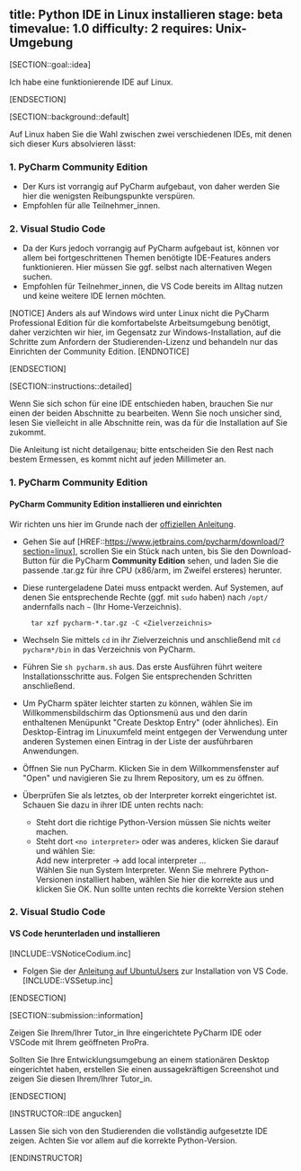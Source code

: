 title: Python IDE in Linux installieren
stage: beta
timevalue: 1.0
difficulty: 2
requires: Unix-Umgebung
---


[SECTION::goal::idea]

Ich habe eine funktionierende IDE auf Linux.

[ENDSECTION]

[SECTION::background::default]

Auf Linux haben Sie die Wahl zwischen zwei verschiedenen IDEs, mit denen sich dieser Kurs 
absolvieren lässt:


### 1. PyCharm Community Edition  
- Der Kurs ist vorrangig auf PyCharm aufgebaut, von daher werden Sie hier die wenigsten 
  Reibungspunkte verspüren.
- Empfohlen für alle Teilnehmer_innen.

### 2. Visual Studio Code  
- Da der Kurs jedoch vorrangig auf PyCharm aufgebaut ist, können vor allem bei fortgeschrittenen
  Themen benötigte IDE-Features anders funktionieren. Hier müssen Sie ggf. selbst nach alternativen Wegen suchen.
- Empfohlen für Teilnehmer_innen, die VS Code bereits im Alltag nutzen und keine weitere IDE lernen 
  möchten.

[NOTICE]
Anders als auf Windows wird unter Linux nicht die PyCharm Professional Edition für die 
komfortabelste Arbeitsumgebung benötigt, daher verzichten wir hier, im Gegensatz zur 
Windows-Installation, auf die Schritte zum Anfordern der Studierenden-Lizenz und behandeln nur 
das Einrichten der Community Edition.
[ENDNOTICE]

[ENDSECTION]

[SECTION::instructions::detailed]

Wenn Sie sich schon für eine IDE entschieden haben, 
brauchen Sie nur einen der beiden Abschnitte zu bearbeiten.
Wenn Sie noch unsicher sind, lesen Sie vielleicht in alle Abschnitte rein, 
was da für die Installation auf Sie zukommt. 

Die Anleitung ist nicht detailgenau; bitte entscheiden Sie den Rest nach bestem Ermessen,
es kommt nicht auf jeden Millimeter an.


### 1. PyCharm Community Edition

#### PyCharm Community Edition installieren und einrichten

Wir richten uns hier im Grunde nach der
[offiziellen Anleitung](https://www.jetbrains.com/help/pycharm/installation-guide.html#standalone).

- Gehen Sie auf [HREF::https://www.jetbrains.com/pycharm/download/?section=linux], scrollen Sie 
  ein Stück nach unten, bis Sie den Download-Button für die PyCharm **Community Edition** sehen, und 
  laden Sie die passende .tar.gz für ihre CPU (x86/arm, im Zweifel ersteres) herunter.
- Diese runtergeladene Datei muss entpackt werden. Auf Systemen, auf denen Sie entsprechende Rechte
  (ggf. mit `sudo` haben) nach `/opt/` andernfalls nach `~` (Ihr Home-Verzeichnis).
  
  ```
    tar xzf pycharm-*.tar.gz -C <Zielverzeichnis>
  ```

- Wechseln Sie mittels `cd` in ihr Zielverzeichnis und anschließend mit `cd pycharm*/bin` in das
  Verzeichnis von PyCharm.
- Führen Sie `sh pycharm.sh` aus. Das erste Ausführen führt weitere Installationsschritte aus.
  Folgen Sie entsprechenden Schritten anschließend.
- Um PyCharm später leichter starten zu können, wählen Sie im Willkommensbildschirm das Optionsmenü
  aus und den darin enthaltenen Menüpunkt "Create Desktop Entry" (oder ähnliches).
  Ein Desktop-Eintrag im Linuxumfeld meint entgegen der Verwendung unter anderen Systemen einen Eintrag
  in der Liste der ausführbaren Anwendungen.
- Öffnen Sie nun PyCharm. Klicken Sie in dem Willkommensfenster auf "Open" und navigieren Sie zu 
  Ihrem Repository, um es zu öffnen.
- Überprüfen Sie als letztes, ob der Interpreter korrekt eingerichtet ist. Schauen Sie dazu in 
  ihrer IDE unten rechts nach:
    - Steht dort die richtige Python-Version müssen Sie nichts weiter 
      machen. 
    - Steht dort `<no interpreter>` oder was anderes, klicken Sie darauf und wählen Sie:  
      Add new interpreter → add local interpreter ...  
      Wählen Sie nun System Interpreter. Wenn Sie mehrere Python-Versionen installiert haben, 
      wählen Sie hier die korrekte aus und klicken Sie OK. Nun sollte unten rechts die korrekte 
      Version stehen


### 2. Visual Studio Code

#### VS Code herunterladen und installieren

[INCLUDE::VSNoticeCodium.inc]

- Folgen Sie der [Anleitung auf UbuntuUsers](https://wiki.ubuntuusers.de/Visual_Studio_Code/)
  zur Installation von VS Code.
[INCLUDE::VSSetup.inc]

[ENDSECTION]

[SECTION::submission::information]

Zeigen Sie Ihrem/Ihrer Tutor_in Ihre eingerichtete PyCharm IDE oder VSCode mit Ihrem geöffneten 
ProPra.

Sollten Sie Ihre Entwicklungsumgebung an einem stationären Desktop eingerichtet haben, erstellen 
Sie einen aussagekräftigen Screenshot und zeigen Sie diesen Ihrem/Ihrer Tutor_in.

[ENDSECTION]

[INSTRUCTOR::IDE angucken]

Lassen Sie sich von den Studierenden die vollständig aufgesetzte IDE zeigen. Achten Sie vor 
allem auf die korrekte Python-Version.

[ENDINSTRUCTOR]
